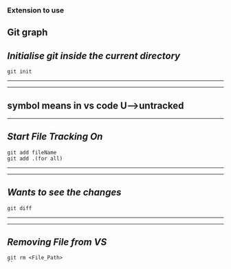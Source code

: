 ### Extension to use
Git graph
---
## *Initialise git inside the current directory*
```
git init
```
---
---
symbol means in vs code
U-->untracked
---
---
## *Start File Tracking On*
```
git add fileName
git add .(for all)
```
---
---
## *Wants to see the changes*
```
git diff
```
---
---
## *Removing File from VS*
```
git rm <File_Path>
``